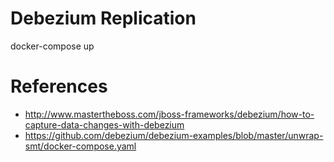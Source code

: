 # Debezium Replication

docker-compose up

# References
- http://www.mastertheboss.com/jboss-frameworks/debezium/how-to-capture-data-changes-with-debezium
- https://github.com/debezium/debezium-examples/blob/master/unwrap-smt/docker-compose.yaml
